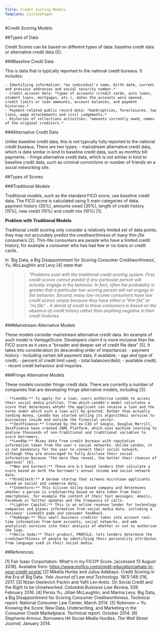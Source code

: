 ```yaml
---
Title: Credit Scoring Models
Template: ListSubPages
---
```


#Credit Scoring Models

##Types of Data

Credit Scores can be based on different types of data: baseline credit data or alternative credit data [5].

###Baseline Credit Data

This is data that is typically reported to the national credit bureaus. It includes:

	- Identifying information: *an individual's name, birth date, current and previous addresses and social security number.*
	- Credit account data: *types of accounts (credit cards, auto loans, student loans, mortgages, etc.), dates the accounts were opened, credit limits or loan ammounts, account balances, and payment histories.*
	- Payment-related public record data: *bankruptcies, foreclosures, tax liens, wage attachements and civil judgements.*
	- Histories of collections activities: *amounts currently owed, names of the original creditors.*

###Alternative Credit Data

Unlike baseline credit data, this is not typically fully reported to the national credit bureaus.
There are two types: 
	- mainstream alternative credit data, which is data similar in kind to baseline credit data, such as monthly bill payments. 
	- fringe alternative credit data, which is not similar in kind to baseline credit data, such as criminal convictions or number of friends on a social networking site.

##Types of Scores 

###Traditional Models

Traditional models, such as the standard FICO score, use baseline credit data. The FICO score is calculated using 5 main categories of data: payment history (35\%), amounts owed (30\%), length of credit history (15\%), new credit (10\%) and credit mix (10\%) [1].

**Problem with Traditional Models**

Traditional credit scoring only consider a relatively limited set of data points, they may not accurately predict the creditworthiness of many *thin-file* consumers [2]. Thin-file consumers are people who have a limited credit history, for example a consumer who has had few or no loans or credit cards.

In `Big Data, a Big Disappointment for Scoring Consumer Creditworthiness', Yu, McLaughlin and Levy [4] state that 

>>*"Problems exist with the traditional credit scoring system. First, credit scores cannot predict if any particular person will actually engage in the behavior. In fact, often the probability is greater that a particular low-scoring person will not engage in the behavior. Second, many low-income consumers have low credit scores simply because they have either a "thin file” or "no file”... A denial of credit to these consumers is based on the absence of credit history rather than anything negative in their credit histories.*

###Mainstream Alternative Models

These models consider mainstream alternative credit data. An example of such model is VantageScore. Developers claim it is more inclusive than the FICO score as it uses a "broader and deeper set of credit file data" [5]. It takes into consideration (in descending order of importance):
	- payment history - including certain bill payment data, if available;
	- age and type of credit;
	- percent of credit limit used;
	- total balances/debt;
	- available credit;
	- recent credit behaviour and inquiries.

###Fringe Alternative Models

These models consider fringe credit data. There are currently a number of companies that are developing fringe alternative models, including [3]:

	- **Lenddo:** To apply for a loan, users authorise Lenddo to access their social media profiles, from which Lenddo's model calculates a score that determines whtehr the applicant can receive a loan and the terms under which such a loan will be granted. Rather than actually lending money, Lenddo has started selling its algorithmic services to businesses inside and outside the financial sector. 
	- **ZestFinance:** Created by the ex-CIO of Google, Douglas Merrill, ZestFinance have created ZAML Platform, which uses machine learning to analyse thousands of non-traditional and traditional variables to score borrowers. 
	- **LendUp:** Mixes data from credit bureaus with reputation information taken from the user's social networks. Unlike Lendoo, it is not mandatory for the user to connect their social network, although they are encouraged to fully disclose their social information because "the more they reveal, the better their chances of approval" [6].
	- **Neo and Earnest:** These are U.S based lenders that calculate a score based on both the borrower's annual income and social network data. 
	- **Kreditech:** A German startup that screens microloan applicants based on social and commerce data. 
	- **InVenture:** This Silicon Valley-based company and determines whether a person is creditworthy based on data taken from their smartphones, for example the content of their text messages, emails, Facebook or Twitter updates and the frequency of calls. 
	- **Lighter Capital:** This is an online revenue lender for technology companies and gleans information from social media data, including a business' LinkedIn pade and consumer feedback. 
	- **Kabbage:** This small business creditor takes into account real-time information from bank accounts, social networks, and web analytical services into their analysis of whether or not to authorise the loan. 
	- **Hello Soda:** Their product, PROFILE, lets lenders determine the creditworthiness of people by identifying their personality attributes from language used in their social media. 

##References:

[1] Fair Isaac Corportation. What's in my FICO® Score. [accessed 13 August 2018].  Available from: https://www.myfico.com/credit-education/whats-in-your-credit-score/
[2] Mikella Hurley and Julius Adebayo. Credit Scoring in the Era of Big Data. *Yale Journal of Law and Technology.* 18(1):148-216, 2017. 
[3] Nizan Geslevich Packin and Yafit Lev-Aretz. On Social Credit and the Right to be Unnetworked. *Columbia Buisness Law Review,* 339. February 2016. 
[4] Persis Yu, Jillian McLaughlin, and Marina Levy. Big Data, a Big Disappointment for Scoring Consumer Creditworthiness. Technical report. National Consumer Law Center, March 2014. 
[5] Robinson + Yu. Knowing the Score: New Data, Underwriting, and Marketing in the Consumer Credit Marketplace. Technical report. October 2014. 
[6] Stephanie Armour. Borrowers Hit Social-Media Hurdles. *The Wall Street Journal,* January 2014. 

